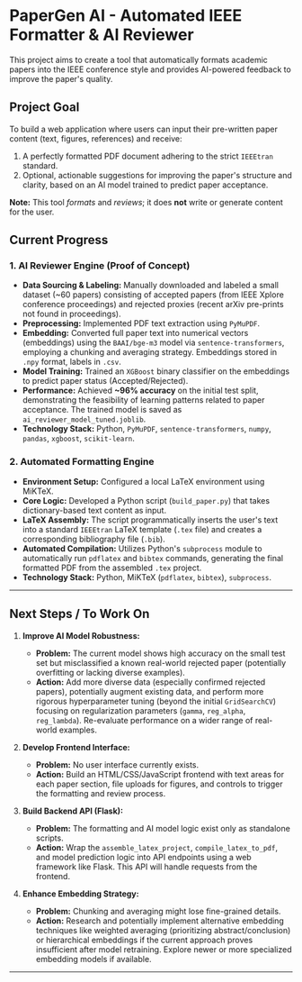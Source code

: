 

# PaperGen AI - Automated IEEE Formatter & AI Reviewer

This project aims to create a tool that automatically formats academic papers into the IEEE conference style and provides AI-powered feedback to improve the paper's quality.

## Project Goal

To build a web application where users can input their pre-written paper content (text, figures, references) and receive:
1.  A perfectly formatted PDF document adhering to the strict `IEEEtran` standard.
2.  Optional, actionable suggestions for improving the paper's structure and clarity, based on an AI model trained to predict paper acceptance.

**Note:** This tool *formats* and *reviews*; it does **not** write or generate content for the user.

## Current Progress

### 1. AI Reviewer Engine (Proof of Concept)
* **Data Sourcing & Labeling:** Manually downloaded and labeled a small dataset (~60 papers) consisting of accepted papers (from IEEE Xplore conference proceedings) and rejected proxies (recent arXiv pre-prints not found in proceedings).
* **Preprocessing:** Implemented PDF text extraction using `PyMuPDF`.
* **Embedding:** Converted full paper text into numerical vectors (embeddings) using the `BAAI/bge-m3` model via `sentence-transformers`, employing a chunking and averaging strategy. Embeddings stored in `.npy` format, labels in `.csv`.
* **Model Training:** Trained an `XGBoost` binary classifier on the embeddings to predict paper status (Accepted/Rejected).
* **Performance:** Achieved **~96% accuracy** on the initial test split, demonstrating the feasibility of learning patterns related to paper acceptance. The trained model is saved as `ai_reviewer_model_tuned.joblib`.
* **Technology Stack:** Python, `PyMuPDF`, `sentence-transformers`, `numpy`, `pandas`, `xgboost`, `scikit-learn`.

### 2. Automated Formatting Engine
* **Environment Setup:** Configured a local LaTeX environment using MiKTeX.
* **Core Logic:** Developed a Python script (`build_paper.py`) that takes dictionary-based text content as input.
* **LaTeX Assembly:** The script programmatically inserts the user's text into a standard `IEEEtran` LaTeX template (`.tex` file) and creates a corresponding bibliography file (`.bib`).
* **Automated Compilation:** Utilizes Python's `subprocess` module to automatically run `pdflatex` and `bibtex` commands, generating the final formatted PDF from the assembled `.tex` project.
* **Technology Stack:** Python, MiKTeX (`pdflatex`, `bibtex`), `subprocess`.

---

## Next Steps / To Work On

1.  **Improve AI Model Robustness:**
    * **Problem:** The current model shows high accuracy on the small test set but misclassified a known real-world rejected paper (potentially overfitting or lacking diverse examples).
    * **Action:** Add more diverse data (especially confirmed rejected papers), potentially augment existing data, and perform more rigorous hyperparameter tuning (beyond the initial `GridSearchCV`) focusing on regularization parameters (`gamma`, `reg_alpha`, `reg_lambda`). Re-evaluate performance on a wider range of real-world examples.

2.  **Develop Frontend Interface:**
    * **Problem:** No user interface currently exists.
    * **Action:** Build an HTML/CSS/JavaScript frontend with text areas for each paper section, file uploads for figures, and controls to trigger the formatting and review process.

3.  **Build Backend API (Flask):**
    * **Problem:** The formatting and AI model logic exist only as standalone scripts.
    * **Action:** Wrap the `assemble_latex_project`, `compile_latex_to_pdf`, and model prediction logic into API endpoints using a web framework like Flask. This API will handle requests from the frontend.

4.  **Enhance Embedding Strategy:**
    * **Problem:** Chunking and averaging might lose fine-grained details.
    * **Action:** Research and potentially implement alternative embedding techniques like weighted averaging (prioritizing abstract/conclusion) or hierarchical embeddings if the current approach proves insufficient after model retraining. Explore newer or more specialized embedding models if available.

---
